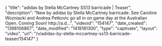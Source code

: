 {
    "title": "adidas by Stella McCartney SS13 barricade | Teaser",
    "description": "New by adidas by Stella McCartney barricade. See Caroline Wozniacki and Andrea Petkovic go all in on game day at the Australian Open. Coming Soon! http:\/\/a.d...",
    "videoid": "154147",
    "date_created": "1398106867",
    "date_modified": "1418181300",
    "type": "captivate",
    "layout": "video",
    "url": "\/v\/adidas-by-stella-mccartney-ss13-barricade-teaser\/154147"
}